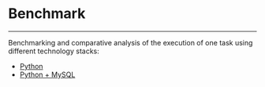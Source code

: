 # Benchmark
---
Benchmarking and comparative analysis of the execution of one task using different technology stacks:

- [Python](https://bitbucket.org/coherentprojects/coherent-training-dmitry-skrobat/src/master/top-movies/)
- [Python + MySQL](https://bitbucket.org/coherentprojects/coherent-training-dmitry-skrobat/src/master/top-movies-sql/)